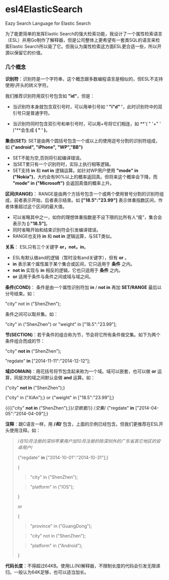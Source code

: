 esl4ElasticSearch
=================

Eazy Search Language for Elastic Search

为了能更简单的发挥Elastic Search的强大检索功能，我设计了一个属性检索语言（ESL）并用Go制作了解释器，但是公司整体上更希望有一套类SQL的语言来检索Elastic Search所以毙了它。但我认为属性检索这方面ESL更合适一些，所以开源以保留它的价值。

### 几个概念 ###

**识别符**：识别符是一个字符串，这个概念跟多数编程语言是相似的，但ESL不支持使用\开头的转义字符。

我们推荐识别符用双引号包含如 **"id"**，但是：

+ 当识别符本身就包含双引号时，可以用单引号如 **' "i"d" '**，此时识别符中的双引号只是普通字符。

+ 当识别符同时包含双引号和单引号时，可以用+号将它们相连，如 **'( " '+" ' )"**会生成 **( " ' )**。


**集合(SET)**: SET是由两个圆括号包含一个或以上的使用逗号分割的识别符组成，如 **("android", "iPhone", "WP","BB")**
+ SET不能为空,否则将引起编译错误。
+ 当SET里只有一个识别符时，实际上执行相等逻辑。
+ SET支持 **in** 和 **not in** 逻辑运算。如针对WP用户使用 **"mode" in ("Nokia")**，大约会有90%以上的概率返回真。但将来这个概率会下降，而 **"mode" in ("Microsoft")** 会返回真值的概率上升。

**区间(RANGE)**： RANGE是由两个方括号包含一个或两个使用冒号分割的识别符组成，前者表示开始，后者表示结束。如 **["18.5":"23.99"]** 表示体重指数区间，作者体重超过这个区间的最大值。
+ 可以省略其中之一，如你的理想体重指数是不设下限的比所有人“瘦”，集合会表示为 **[:"18.5"]**。
+ 同时省略开始和结束识别符会引发编译错误。
+ RANGE也支持 **in** 和 **not in** 逻辑运算，与SET类似。

**关系**： ESL只有三个关键字 **or，not，in**。
+ ESL有默认做and的逻辑（暂时没有and关键字），但有 **or** 。
+ **in** 表示某个属性属于某个集合或区间，它只适用于 **条件** 之内。
+ **not in** 实现与 **in** 相反的逻辑，它也只适用于 **条件** 之内。
+ **or** 适用于条件与条件之间或域与域之间。

**条件(COND)**： 条件是由一个属性识别符加 **in** / **not in** 再加  **SET/RANGE** 最后以分号结束。如：
>
"city" not in ("ShenZhen");

条件之间可以取并集。如：
>
"city" in ("ShenZhen") or "weight" in ["18.5":"23.99"];

**节(SECTION)**：若干条件的组合称为节，节会将它所有条件做交集。如下为两个条件组合而成的节：
>
"city" **not in** ("ShenZhen");
>
"regdate" **in** ["2014-11-11":"2014-12-12"];

**域(DOMAIN)**：用花括号将节包含起来称为一个域。域可以嵌套，也可以做 **or** 运算，同层次的域之间默认会做 **and** 运算。如：
>
{"city" **not in** ("ShenZhen");}
>
{"city" in ("XiAn");} or {"weight" in ["18.5":"23.99"];}

>
{{{{"city" **not in** ("ShenZhen");}}/*空嵌套*/}} /*交集*/ {"regdate" **in** ["2014-04-05":"2014-04-09"];}

**注释**：跟C语言一样，用 **/*和*/** 包含，上面的示例已经包含。但我们更推荐在ESL开头使用注释。如：
>/*在10月注册的深圳苹果用户加10月注册的除深圳外的广东省其它地区的安卓用户*/
>
>{"regdate" **in** ["2014-10-01":"2014-10-31"];}
>
>{
>
>>"city" in ("ShenZhen");
>
>>"platform" in ("IOS");
>
>}
>
>or
>
>{
>
>>"province" in ("GuangDong");
>
>>"city" not in ("ShenZhen");
>
>>"platform" in ("Android");
>
>}

**代码长度**：不得超过64KB。使用LL(N)解释器，不限制长度的代码会引发无限递归。一般认为64K足够，也可以适当加长。
